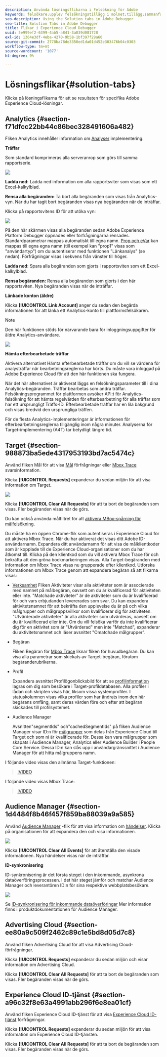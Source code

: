 ```yaml
---
description: Använda lösningsflikarna i Felsökning för Adobe
keywords: felsökare;upplev felsökningstillägg i molnet;tillägg;sammanfattning;rensa;förfrågningar;lösningar;lösning;information;analys;mål;målgruppshanterare;medieoptimering;amo;id-tjänst
seo-description: Using the Solution tabs in Adobe Debugger
seo-title: Solution Tabs in Adobe Debugger
title: Flikar i Experience Cloud Debugger
uuid: 5e999ef2-6399-4ab5-a841-3a839d081728
exl-id: 1364e3df-4eba-4270-9b58-1bf397f29a60
source-git-commit: 2778ba78de3350ed1da01d452e303476b04c0303
workflow-type: tm+mt
source-wordcount: '1077'
ht-degree: 9%

---
```


# Lösningsflikar{#solution-tabs}

Klicka på lösningsflikarna för att se resultaten för specifika Adobe Experience Cloud-lösningar.

## Analytics  {#section-f71dfcc22bb44c86bec328491606a482}

Fliken Analytics innehåller information om [Analyser](https://docs.adobe.com/content/help/sv-SE/analytics/landing/home.html) implementering.

**Träffar**

Som standard komprimeras alla serveranrop som görs till samma rapportserie.

![](assets/analytics-hits.jpg)

**Ladda ned:** Ladda ned information om alla rapportsviter som visas som ett Excel-kalkylblad.

**Rensa alla begäranden:** Ta bort alla begäranden som visas från Analytics-vyn. När du har tagit bort begäranden visas nya begäranden när de inträffar.

Klicka på rapportsvitens ID för att utöka vyn:

![](assets/analytics-hits-expand.jpg)

På den här skärmen visas alla begäranden sedan Adobe Experience Platform Debugger öppnades eller förfrågningarna rensades. Standardparametrar mappas automatiskt till egna namn. [Prop och eVar](https://docs.adobe.com/content/help/sv-SE/analytics/implementation/vars/page-vars/evar.html) kan mappas till egna egna namn (till exempel kan &quot;prop1&quot; visas som &quot;användartyp&quot;) om du autentiserar med funktionen &quot;Länkanalys&quot; (se nedan). Förfrågningar visas i sekvens från vänster till höger.

**Ladda ned:** Spara alla begäranden som gjorts i rapportsviten som ett Excel-kalkylblad.

**Rensa begäranden:** Rensa alla begäranden som gjorts i den här rapportsviten. Nya begäranden visas när de inträffar.

**Länkade konton (äldre)**

Klicka **[!UICONTROL Link Account]** anger du sedan den begärda informationen för att länka ett Analytics-konto till plattformsfelsökaren.

>[!NOTE]
>
>Den här funktionen stöds för närvarande bara för inloggningsuppgifter för äldre Analytics-användare.

![](assets/analytics-link-account.jpg)

**Hämta efterbearbetade träffar**

Aktivera alternativet Hämta efterbearbetade träffar om du vill se värdena för analysträffar när bearbetningsreglerna har körts. Du måste vara inloggad på Adobe Experience Cloud för att den här funktionen ska fungera.

När det här alternativet är aktiverat läggs en felsökningsparameter till i dina Analytics-begäranden. Träffar bearbetas som andra träffar. Felsökningsprogrammet för plattformen avsöker API:t för Analytics-felsökning för att hämta regelvärden för efterbearbetning för alla träffar som har ett ursprungligt Träffs-ID. Efterbearbetade träffar har en lila bakgrund och visas bredvid den ursprungliga träffen.

För de flesta Analytics-implementeringar är informationen för efterbearbetningsreglerna tillgänglig inom några minuter. Analyserna för Target-implementering (A4T) tar betydligt längre tid.

## Target {#section-988873ba5ede4317953193bd7ac5474c}

Använd fliken Mål för att visa [Mål](https://docs.adobe.com/content/help/en/target/using/target-home.html) förfrågningar eller [Mbox Trace](https://docs.adobe.com/content/help/en/target/using/activities/troubleshoot-activities/content-trouble.html) svarsinformation.

Klicka **[!UICONTROL Requests]** expanderar du sedan miljön för att visa information om Target.

![](assets/target-requests.jpg)

Klicka **[!UICONTROL Clear All Requests]** för att ta bort de begäranden som visas. Fler begäranden visas när de görs.

Du kan också använda målfiltret för att [aktivera MBox-spårning för målfelsökning](https://docs.adobe.com/content/help/en/target/using/activities/troubleshoot-activities/content-trouble.html).

Du måste ha en öppen Chrome-flik som autentiseras i Experience Cloud för att aktivera Mbox Trace. När du har aktiverat det visas ditt Adobe ID-användarnamn. Expandera ditt användarnamn för att visa de målklientkoder som är kopplade till de Experience Cloud-organisationer som du har åtkomst till. Klicka på den klientkod som du vill aktivera Mbox Trace för och bekräfta att den gröna bockmarkeringen visas. Alla Target-begäranden med information om Mbox Trace visas nu grupperade efter klientkod. Utforska informationen om Mbox Trace genom att expandera begäran så att flikarna visas:

* [Verksamhet](https://docs.adobe.com/content/help/en/target/using/activities/activities.html)  Fliken Aktiviteter visar alla aktiviteter som är associerade med namnet på målbegäran, oavsett om du är kvalificerad för aktiviteten eller inte. &quot;Matchade aktiviteter&quot; är de aktiviteter som du är kvalificerad för och vars erbjudanden levererades som svar. Du kan expandera aktivitetsnamnet för att bekräfta den upplevelse du är på och vilka målgrupper och målgruppsvillkor som kvalificerar dig för aktiviteten. &quot;Utvärderade aktiviteter&quot; är alla aktiviteter som utvärderas, oavsett om du är kvalificerad eller inte. Om du vill felsöka varför du inte kvalificerar dig för en aktivitet som är &quot;Utvärderad&quot; men inte &quot;Matchad&quot;, expanderar du aktivitetsnamnet och läser avsnittet &quot;Omatchade målgrupper&quot;.

* Begäran

   Fliken Begäran för [Mbox Trace](https://docs.adobe.com/content/help/en/target/using/activities/troubleshoot-activities/content-trouble.html) liknar fliken för huvudbegäran. Du kan visa alla parametrar som skickats av Target-begäran, förutom begäranderubrikerna.
* Profil

   Expandera avsnittet Profilögonblicksbild för att se [profilinformation](https://docs.adobe.com/content/help/en/target/using/audiences/visitor-profiles/variables-profiles-parameters-methods.html) lagras om dig som besökare i Target-profildatabasen. Alla profiler i lådan och skripten visas här, liksom vissa systemprofiler. I statuskolumnen visas vilka profiler som har ändrats inom den här begärans omfång, samt deras värden före och efter att begäran skickades till profilsystemet.
* Audience Manager

   Avsnitten&quot;segmentIds&quot; och&quot;cachedSegmentIds&quot; på fliken Audience Manager visar ID:n för [målgrupper](https://docs.adobe.com/content/help/en/target/using/audiences/target.html) som delas från Experience Cloud till Target och som ni är kvalificerade för. Dessa kan vara målgrupper som skapats i Audience Manager, Analytics eller Audience Builder i People Core Service. Dessa ID:n kan slås upp i användargränssnittet i Audience Manager för att hitta målgruppens namn.

I följande video visas den allmänna Target-funktionen:

>[!VIDEO](https://video.tv.adobe.com/v/23115t2/)

I följande video visas Mbox Trace:

>[!VIDEO](https://video.tv.adobe.com/v/23113t2/)

## Audience Manager {#section-1d4484f8b46f457f859ba88039a9a585}

Använd [Audience Manager](https://docs.adobe.com/content/help/en/audience-manager/user-guide/aam-home.html) -flik för att visa information om [händelser](https://docs.adobe.com/content/help/en/audience-manager/user-guide/api-and-sdk-code/dcs/dcs-event-calls/dcs-event-calls.html). Klicka på organisationen för att expandera den och visa informationen.

![](assets/audience-manager.jpg)

Klicka **[!UICONTROL Clear All Events]** för att återställa den visade informationen. Nya händelser visas när de inträffar.

**ID-synkronisering**

ID-synkronisering är det första steget i den inkommande, asynkrona dataöverföringsprocessen. I det här steget jämför och matchar Audience Manager och leverantören ID:n för sina respektive webbplatsbesökare.

![](assets/aam-idsync.jpg)

Se [ID-synkronisering för inkommande dataöverföringar](https://docs.adobe.com/content/help/en/audience-manager/user-guide/implementation-integration-guides/sending-audience-data/batch-data-transfer-process/id-sync-http.html) Mer information finns i produktdokumentationen för Audience Manager.

## Advertising Cloud {#section-ee80a9c509f2462c89c1e5bd8d05d7c8}

Använd fliken Advertising Cloud för att visa Advertising Cloud-förfrågningar.

Klicka **[!UICONTROL Requests]** expanderar du sedan miljön och visar information om Advertising Cloud.

Klicka **[!UICONTROL Clear All Requests]** för att ta bort de begäranden som visas. Fler begäranden visas när de görs.

## Experience Cloud ID-tjänst {#section-a96c32f8e63a4991abb296f6e8ea01cf}

Använd fliken Experience Cloud ID-tjänst för att visa [Experience Cloud ID-tjänst](https://docs.adobe.com/content/help/sv-SE/id-service/using/home.html) förfrågningar.

Klicka **[!UICONTROL Requests]** expanderar du sedan miljön för att visa information om Experience Cloud ID-tjänsten.

Klicka **[!UICONTROL Clear All Requests]** för att ta bort de begäranden som visas. Fler begäranden visas när de görs.

